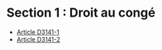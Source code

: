 # Section 1 : Droit au congé

* [Article D3141-1](./LEGIARTI000018534315.md)
* [Article D3141-2](./LEGIARTI000018534313.md)
